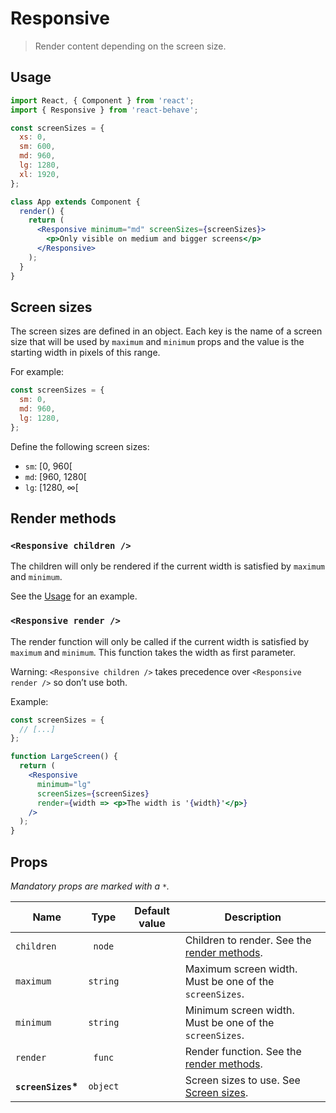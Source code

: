 # Responsive

> Render content depending on the screen size.

## Usage

```jsx
import React, { Component } from 'react';
import { Responsive } from 'react-behave';

const screenSizes = {
  xs: 0,
  sm: 600,
  md: 960,
  lg: 1280,
  xl: 1920,
};

class App extends Component {
  render() {
    return (
      <Responsive minimum="md" screenSizes={screenSizes}>
        <p>Only visible on medium and bigger screens</p>
      </Responsive>
    );
  }
}
```

## Screen sizes

The screen sizes are defined in an object.
Each key is the name of a screen size that will be used by `maximum` and `minimum` props and the value is the starting width in pixels of this range.

For example:

```js
const screenSizes = {
  sm: 0,
  md: 960,
  lg: 1280,
};
```

Define the following screen sizes:

- `sm`: [0, 960[
- `md`: [960, 1280[
- `lg`: [1280, ∞[

## Render methods

### `<Responsive children />`

The children will only be rendered if the current width is satisfied by `maximum` and `minimum`.

See the [Usage](#usage) for an example.

### `<Responsive render />`

The render function will only be called if the current width is satisfied by `maximum` and `minimum`.
This function takes the width as first parameter.

Warning: `<Responsive children />` takes precedence over `<Responsive render />` so don’t use both.

Example:

```jsx
const screenSizes = {
  // [...]
};

function LargeScreen() {
  return (
    <Responsive
      minimum="lg"
      screenSizes={screenSizes}
      render={width => <p>The width is '{width}'</p>}
    />
  );
}
```

## Props

_Mandatory props are marked with a `*`._

| Name                                        |   Type   | Default value | Description                                                          |
| ------------------------------------------- | :------: | :-----------: | -------------------------------------------------------------------- |
| `children`                                  |  `node`  |               | Children to render. See the [render methods](#responsive-children-). |
| `maximum`                                   | `string` |               | Maximum screen width. Must be one of the `screenSizes`.              |
| `minimum`                                   | `string` |               | Minimum screen width. Must be one of the `screenSizes`.              |
| `render`                                    |  `func`  |               | Render function. See the [render methods](#responsive-render-).      |
| <strong><code>screenSizes</code>\*</strong> | `object` |               | Screen sizes to use. See [Screen sizes](#screen-sizes).              |
